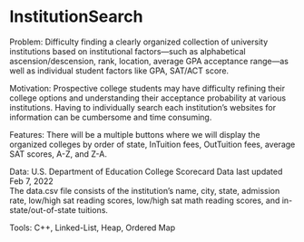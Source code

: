 # InstitutionSearch
Problem: 
Difficulty finding a clearly organized collection of university institutions based on institutional factors—such as alphabetical ascension/descension, rank, location, average GPA acceptance range—as well as individual student factors like GPA, SAT/ACT score.

Motivation:
Prospective college students may have difficulty refining their college options and understanding their acceptance probability at various institutions. Having to individually search each institution’s websites for information can be cumbersome and time consuming. 

Features: 
There will be a multiple buttons where we will display the organized colleges by order of state, InTuition fees, OutTuition fees, average SAT scores, A-Z, and Z-A. 

Data: 
U.S. Department of Education College Scorecard Data last updated Feb 7, 2022	
The data.csv file consists of the institution’s name, city, state, admission rate, low/high 
sat reading scores, low/high sat math reading scores, and in-state/out-of-state tuitions.

Tools: 
C++, Linked-List, Heap, Ordered Map
